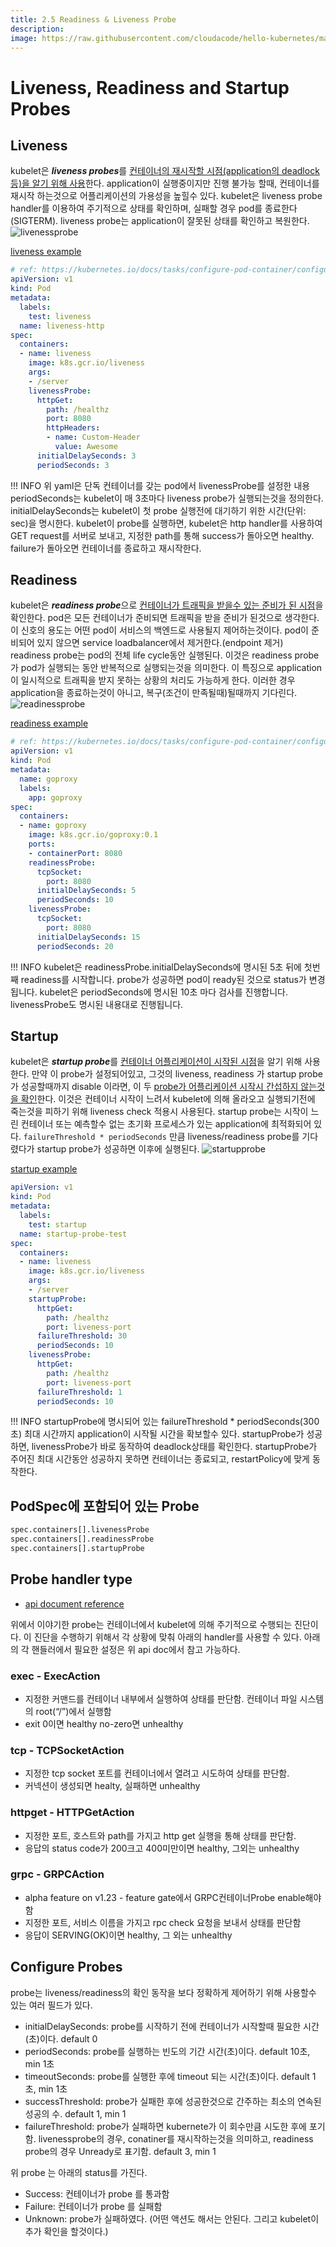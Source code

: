 ```yaml
---
title: 2.5 Readiness & Liveness Probe
description:
image: https://raw.githubusercontent.com/cloudacode/hello-kubernetes/main/docs/assets/kubernetes-school.png
---
```


# Liveness, Readiness and Startup Probes

## Liveness
kubelet은 ***liveness probes***를 <u>컨테이너의 재시작할 시점(application의 deadlock등)을 알기 위해 사용</u>한다. application이 실행중이지만 진행 불가능 할때, 컨테이너를 재시작 하는것으로 어플리케이션의 가용성을 높힐수 있다. kubelet은 liveness probe handler를 이용하여 주기적으로 상태를 확인하며, 실패할 경우 pod를 종료한다(SIGTERM). liveness probe는 application이 잘못된 상태를 확인하고 복원한다.
![livenessprobe](assets/liveness-probe.jpeg)

[liveness example](snippets/liveness-probe-http.yaml)
```yaml
# ref: https://kubernetes.io/docs/tasks/configure-pod-container/configure-liveness-readiness-startup-probes/
apiVersion: v1
kind: Pod
metadata:
  labels:
    test: liveness
  name: liveness-http
spec:
  containers:
  - name: liveness
    image: k8s.gcr.io/liveness
    args:
    - /server
    livenessProbe:
      httpGet:
        path: /healthz
        port: 8080
        httpHeaders:
        - name: Custom-Header
          value: Awesome
      initialDelaySeconds: 3
      periodSeconds: 3
```
!!! INFO
    위 yaml은 단독 컨테이너를 갖는 pod에서 livenessProbe를 설정한 내용
    periodSeconds는 kubelet이 매 3초마다 liveness probe가 실행되는것을 정의한다.
    initialDelaySeconds는 kubelet이 첫 probe 실행전에 대기하기 위한 시간(단위: sec)을 명시한다.
    kubelet이 probe를 실행하면, kubelet은 http handler를 사용하여 GET request를 서버로 보내고,
    지정한 path를 통해 success가 돌아오면 healthy. failure가 돌아오면 컨테이너를 종료하고 재시작한다.

## Readiness
kubelet은 ***readiness probe***으로 <u>컨테이너가 트래픽을 받을수 있는 준비가 된 시점</u>을 확인한다. pod은 모든 컨테이너가 준비되면 트래픽을 받을 준비가 된것으로 생각한다. 이 신호의 용도는 어떤 pod이 서비스의 백엔드로 사용될지 제어하는것이다. pod이 준비되어 있지 않으면 service loadbalancer에서 제거한다.(endpoint 제거) readiness probe는 pod의 전체 life cycle동안 실행된다. 이것은 readiness probe가 pod가 실행되는 동안 반복적으로 실행되는것을 의미한다. 이 특징으로 application이 일시적으로 트래픽을 받지 못하는 상황의 처리도 가능하게 한다. 이러한 경우 application을 종료하는것이 아니고, 복구(조건이 만족될때)될때까지 기다린다.
![readinessprobe](assets/readiness-probe.jpeg)

[readiness example](snippets/readiness-probe-tcp.yaml)
```yaml
# ref: https://kubernetes.io/docs/tasks/configure-pod-container/configure-liveness-readiness-startup-probes/
apiVersion: v1
kind: Pod
metadata:
  name: goproxy
  labels:
    app: goproxy
spec:
  containers:
  - name: goproxy
    image: k8s.gcr.io/goproxy:0.1
    ports:
    - containerPort: 8080
    readinessProbe:
      tcpSocket:
        port: 8080
      initialDelaySeconds: 5
      periodSeconds: 10
    livenessProbe:
      tcpSocket:
        port: 8080
      initialDelaySeconds: 15
      periodSeconds: 20
```
!!! INFO
    kubelet은 readinessProbe.initialDelaySeconds에 명시된 5초 뒤에 첫번째 readiness를 시작합니다.
    probe가 성공하면 pod이 ready된 것으로 status가 변경됩니다.
    kubelet은 periodSeconds에 명시된 10초 마다 검사를 진행합니다.
    livenessProbe도 명시된 내용대로 진행됩니다.

## Startup
kubelet은 ***startup probe***를 <u>컨테이너 어플리케이션이 시작된 시점</u>을 알기 위해 사용한다. 만약 이 probe가 설정되어있고, 그것의 liveness, readiness 가 startup probe가 성공할때까지 disable 이라면, 이 두 <u>probe가 어플리케이션 시작시 간섭하지 않는것을 확인</u>한다. 이것은 컨테이너 시작이 느려서 kubelet에 의해 올라오고 실행되기전에 죽는것을 피하기 위해  liveness check 적용시 사용된다. startup probe는 시작이 느린 컨테이너 또는 예측할수 없는 초기화 프로세스가 있는 application에 최적화되어 있다. ```failureThreshold * periodSeconds``` 만큼 liveness/readiness probe를 기다렸다가 startup probe가 성공하면 이후에 실행된다.
![startupprobe](assets/startup-probe.jpeg)

[startup example](snippets/startup-probe-http.yaml)
```yaml
apiVersion: v1
kind: Pod
metadata:
  labels:
    test: startup
  name: startup-probe-test
spec:
  containers:
  - name: liveness
    image: k8s.gcr.io/liveness
    args:
    - /server
    startupProbe:
      httpGet:
        path: /healthz
        port: liveness-port
      failureThreshold: 30
      periodSeconds: 10
    livenessProbe:
      httpGet:
        path: /healthz
        port: liveness-port
      failureThreshold: 1
      periodSeconds: 10
```
!!! INFO
    startupProbe에 명시되어 있는 failureThreshold * periodSeconds(300초) 최대 시간까지
    application이 시작될 시간을 확보할수 있다. startupProbe가 성공하면, livenessProbe가 바로 동작하여
    deadlock상태를 확인한다. startupProbe가 주어진 최대 시간동안 성공하지 못하면 컨테이너는 종료되고,
    restartPolicy에 맞게 동작한다.

## PodSpec에 포함되어 있는 Probe
```bash
spec.containers[].livenessProbe
spec.containers[].readinessProbe
spec.containers[].startupProbe
```


## Probe handler type
* [api document reference](https://kubernetes.io/docs/reference/generated/kubernetes-api/v1.23/#probe-v1-core)

위에서 이야기한 probe는 컨테이너에서 kubelet에 의해 주기적으로 수행되는 진단이다. 이 진단을 수행하기 위해서 각 상황에 맞춰 아래의 handler를 사용할 수 있다. 아래의 각 핸들러에서 필요한 설정은 위 api doc에서 참고 가능하다.

### exec - ExecAction
* 지정한 커맨드를 컨테이너 내부에서 실행하여 상태를 판단함. 컨테이너 파일 시스템의 root(“/”)에서 실행함
* exit 0이면 healthy no-zero면 unhealthy

### tcp - TCPSocketAction
* 지정한 tcp socket 포트를 컨테이너에서 열려고 시도하여 상태를 판단함.
* 커넥션이 생성되면 healty, 실패하면 unhealthy

### httpget - HTTPGetAction
* 지정한 포트, 호스트와 path를 가지고 http get 실행을 통해 상태를 판단함.
* 응답의 status code가 200크고 400미만이면 healthy, 그외는 unhealthy

### grpc - GRPCAction
* alpha feature on v1.23 - feature gate에서 GRPC컨테이너Probe enable해야 함
* 지정한 포트, 서비스 이름을 가지고 rpc check 요청을 보내서 상태를 판단함
* 응답이 SERVING(OK)이면 healthy, 그 외는 unhealthy


## Configure Probes
probe는 liveness/readiness의 확인 동작을 보다 정확하게 제어하기 위해 사용할수 있는 여러 필드가 있다.

* initialDelaySeconds: probe를 시작하기 전에 컨테이너가 시작할때 필요한 시간(초)이다. default 0
* periodSeconds: probe를 실행하는 빈도의 기간 시간(초)이다. default 10초, min 1초
* timeoutSeconds: probe를 실행한 후에 timeout 되는 시간(초)이다. default 1초, min 1초
* successThreshold: probe가 실패한 후에 성공한것으로 간주하는 최소의 연속된 성공의 수. default 1, min 1
* failureThreshold: probe가 실패하면 kubernete가 이 회수만큼 시도한 후에 포기함. livenessprobe의 경우, conatiner를 재시작하는것을 의미하고, readiness probe의 경우 Unready로 표기함. default 3, min 1

위 probe 는 아래의 status를 가진다.

* Success: 컨테이너가 probe 를 통과함
* Failure: 컨테이너가 probe 를 실패함
* Unknown: probe가 실패하였다. (어떤 액션도 해서는 안된다. 그리고 kubelet이 추가 확인을 할것이다.)
